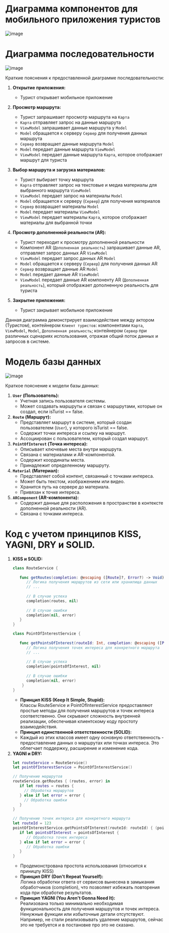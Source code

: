 # Диаграмма компонентов для мобильного приложения туристов

![image](https://github.com/miamib34ch/HSE-SoftwareArchitecture/assets/77894393/da7a70c0-beb5-4b1e-89eb-9ae8ca3b23a8)

# Диаграмма последовательности

![image](https://github.com/miamib34ch/HSE-SoftwareArchitecture/assets/77894393/11298299-325b-4aa8-8794-736101583364)

Краткие пояснения к предоставленной диаграмме последовательности:

1. **Открытие приложения:**  
   - Турист открывает мобильное приложение
  
2. **Просмотр маршрута:**
   - Турист запрашивает просмотр маршрута на `Карта`
   - `Карта` отправляет запрос на данные маршрута
   - `ViewModel` запрашивает данные маршрута у `Model`
   - `Model` обращается к серверу `Сервер` для получения данных маршрута
   - `Сервер` возвращает данные маршрута `Model`
   - `Model` передает данные маршрута `ViewModel`
   - `ViewModel` передает данные маршрута `Карта`, которое отображает маршрут для туриста

3. **Выбор маршрута и загрузка материалов:**
   - Турист выбирает точку маршрута
   - `Карта` отправляет запрос на текстовые и медиа материалы для выбранного маршрута `ViewModel`
   - `ViewModel` передает запрос на материалы `Model`
   - `Model` обращается к серверу (`Сервер`) для получения материалов
   - `Сервер` возвращает материалы `Model`
   - `Model` передает материалы `ViewModel`
   - `ViewModel` передает материалы `Карта`, которое отображает материалы для выбранной точки

4. **Просмотр дополненной реальности (AR):**
   - Турист переходит к просмотру дополненной реальности
   - Компонент AR (`Дополненная реальность`) запрашивает данные AR, отправляет запрос данных AR `ViewModel`
   - `ViewModel` передает запрос данных AR `Model`
   - `Model` обращается к серверу (`Сервер`) для получения данных AR
   - `Сервер` возвращает данные AR `Model`
   - `Model` передает данные AR `ViewModel`
   - `ViewModel` передает данные AR компоненту AR (`Дополненная реальность`), который отображает дополненную реальность для туриста

5. **Закрытие приложения:**  
   - Турист закрывает мобильное приложение
   
Данная диаграмма демонстрирует взаимодействие между актором (Туристом), контейнером `Клиент туристов`: компонентами `Карта`, `ViewModel`, `Model`, `Дополненная реальность`; контейнером `Сервер` при различных сценариях использования, отражая общий поток данных и запросов в системе.

# Модель базы данных

![image](https://github.com/miamib34ch/HSE-SoftwareArchitecture/assets/77894393/5fcc1a1f-7473-421c-9280-f9b7dda032ab)

Краткое пояснение к модели базы данных:

1. **`User` (Пользователь):**
   - Учетная запись пользователя системы.
   - Может создавать маршруты и связан с маршрутами, которые он создал, если isTurist == false.
2. **`Route` (Маршрут):**
   - Представляет маршрут в системе, который создан пользователем (`User`), у которого isTurist == false.
   - Содержит точки интереса и ссылку на маршрут.
   - Ассоциирован с пользователем, который создал маршрут.
3. **`PointOfInterest` (Точка интереса):**
   - Описывает ключевые места внутри маршрута.
   - Связана с материалами и AR-компонентой.
   - Содержит координаты места.
   - Принадлежит определенному маршруту.
4. **`Material` (Материал):**
   - Представляет собой контент, связанный с точками интереса.
   - Может быть текстом, изображением или видео.
   - Хранится путь на сервере до материала.
   - Привязан к точке интереса.
5. **`ARComponent` (AR-компонента):**
   - Содержит данные для расположения в пространстве в контексте дополненной реальности (AR).
   - Связана с точками интереса.

# Код с учетом принципов KISS, YAGNI, DRY и SOLID.

1. **KISS и SOLID:**  
   ```Swift
   class RouteService {
    
      func getRoutes(completion: @escaping ([Route]?, Error?) -> Void) {
         // Логика получения маршрутов из сети или хранилища данных
         // ...
        
         // В случае успеха
         completion(routes, nil)
        
         // В случае ошибки
         completion(nil, error)
      }
   }

   class PointOfInterestService {
    
      func getPointsOfInterest(routeId: Int, completion: @escaping ([PointOfInterest]?, Error?) -> Void) {
         // Логика получения точек интереса для конкретного маршрута
         // ...
        
         // В случае успеха
         completion(pointsOfInterest, nil)
        
         // В случае ошибки
         completion(nil, error)
       }
   }
   ```
   * **Принцип KISS (Keep It Simple, Stupid):**  
     Классы RouteService и PointOfInterestService предоставляют простые методы для получения маршрутов и точек интереса соответственно. Они скрывают сложность внутренней реализации, обеспечивая клиентскому коду простоту взаимодействия.
   * **Принцип единственной ответственности (SOLID):**  
   * Каждый из этих классов имеет одну основную ответственность - предоставление данных о маршрутах или точках интереса. Это облегчает поддержку, расширение и изменение кода.
2. **YAGNI и DRY:**  
   ```Swift
   let routeService = RouteService()
   let pointOfInterestService = PointOfInterestService()

   // Получение маршрутов
   routeService.getRoutes { (routes, error) in
      if let routes = routes {
        // Обработка маршрутов
      } else if let error = error {
        // Обработка ошибки
      }
   }

   // Получение точек интереса для конкретного маршрута
   let routeId = 123
   pointOfInterestService.getPointsOfInterest(routeId: routeId) { (pointsOfInterest, error) in
      if let pointsOfInterest = pointsOfInterest {
         // Обработка точек интереса
      } else if let error = error {
         // Обработка ошибки
      }
   }
   ```
   * Продемонстрована простота использования (относится к приницпу KISS)
   * **Принцип DRY (Don't Repeat Yourself):**  
     Логика обработки ответа от сервисов вынесена в замыкания обработчиков (completion), что позволяет избежать повторения кода при обработке результатов.
   * **Принцип YAGNI (You Aren't Gonna Need It):**  
     Реализована только минимально необходимая функциональность для получения маршрутов и точек интереса. Ненужные функции или избыточные детали отсутствуют. Например, не стали реализовывать удаление маршрутов, сейчас это не требуется и в постановке про это не сказано.
